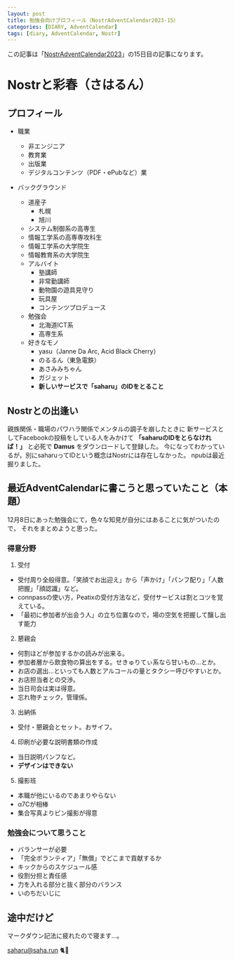 ```yaml
---
layout: post
title: 勉強会向けプロフィール（NostrAdventCalendar2023-15）
categories: [DIARY, AdventCalendar]
tags: [diary, AdventCalendar, Nostr]
---
```


この記事は「[NostrAdventCalendar2023](https://adventar.org/calendars/8794)」の15日目の記事になります。

# Nostrと彩春（さはるん）

## プロフィール
- 職業
  - 非エンジニア
  - 教育業
  - 出版業
  - デジタルコンテンツ（PDF・ePubなど）業

- バックグラウンド
  - 道産子
    - 札幌
    - 旭川 
  - システム制御系の高専生
  - 情報工学系の高専専攻科生
  - 情報工学系の大学院生
  - 情報教育系の大学院生
  - アルバイト
    - 塾講師
    - 非常勤講師
    - 動物園の遊具見守り
    - 玩具屋
    - コンテンツプロデュース
  - 勉強会
    - 北海道ICT系
    - 高専生系
  - 好きなモノ
    - yasu（Janne Da Arc, Acid Black Cherry）
    - のるるん（東急電鉄）
    - あさみみちゃん
    - ガジェット
    - **新しいサービスで「saharu」のIDをとること**


## Nostrとの出逢い

親族関係・職場のパワハラ関係でメンタルの調子を崩したときに
新サービスとしてFacebookの投稿をしている人をみかけて
**「saharuのIDをとらなければ！」** と必死で **Damus** をダウンロードして登録した。
今になってわかっているが，別にsaharuってIDという概念はNostrには存在しなかった。
npubは最近掘りました。


## 最近AdventCalendarに書こうと思っていたこと（本題）

12月8日にあった勉強会にて，色々な知見が自分にはあることに気がついたので，
それをまとめようと思った。

### 得意分野

1. 受付
  - 受付周り全般得意。「笑顔でお出迎え」から「声かけ」「パンフ配り」「人数把握」「顔認識」など。
  - connpassの使い方，Peatixの受付方法など，受付サービスは割とコツを覚えている。
  - 「最初に参加者が出会う人」の立ち位置なので，場の空気を把握して醸し出す能力
2. 懇親会
  - 何割ほどが参加するかの読みが出来る。
  - 参加者層から飲食物の算出をする。せきゅりてぃ系なら甘いもの…とか。
  - お店の選出…といっても人数とアルコールの量とタクシー呼びやすいとか。
  - お店担当者との交渉。
  - 当日司会は実は得意。
  - 忘れ物チェック，管理係。
3. 出納係
  - 受付・懇親会とセット。おサイフ。
4. 印刷が必要な説明書類の作成
  - 当日説明パンフなど。
  - **デザインはできない**
5. 撮影班
  - 本職が他にいるのであまりやらない
  - α7Cが相棒
  - 集合写真よりピン撮影が得意

### 勉強会について思うこと
- バランサーが必要
- 「完全ボランティア」「無償」でどこまで貢献するか
- キックからのスケジュール感
- 役割分担と責任感
- 力を入れる部分と抜く部分のバランス
- いのちだいじに

## 途中だけど
マークダウン記法に疲れたので寝ます…。


saharu@saha.run 🐈🐾

